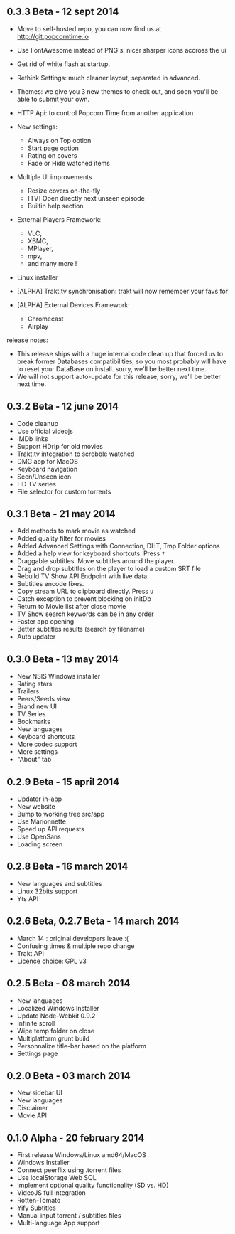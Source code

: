 ## 0.3.3 Beta - 12 sept 2014
- Move to self-hosted repo, you can now find us at http://git.popcorntime.io
- Use FontAwesome instead of PNG's: nicer sharper icons accross the ui
- Get rid of white flash at startup.
- Rethink Settings: much cleaner layout, separated in advanced.
- Themes: we give you 3 new themes to check out, and soon you'll be able to
  submit your own.
- HTTP Api: to control Popcorn Time from another application
- New settings: 
	- Always on Top option
	- Start page option
	- Rating on covers
	- Fade or Hide watched items

- Multiple UI improvements
    - Resize covers on-the-fly
    - [TV] Open directly next unseen episode
    - Builtin help section

- External Players Framework:
    - VLC,
    - XBMC,
    - MPlayer,
    - mpv,
    - and many more !
- Linux installer

- [ALPHA] Trakt.tv synchronisation: trakt will now remember your favs for
- [ALPHA] External Devices Framework:
    - Chromecast
    - Airplay

release notes:
- This release ships with a huge internal code clean up that forced us to
  break former Databases compatibilities, so you most probably will have to reset
  your DataBase on install. sorry, we'll be better next time.
- We will not support auto-update for this release, sorry, we'll be better
  next time.


## 0.3.2 Beta - 12 june 2014

- Code cleanup
- Use official videojs
- IMDb links
- Support HDrip for old movies
- Trakt.tv integration to scrobble watched
- DMG app for MacOS
- Keyboard navigation
- Seen/Unseen icon
- HD TV series
- File selector for custom torrents

## 0.3.1 Beta - 21 may 2014

- Add methods to mark movie as watched
- Added quality filter for movies
- Added Advanced Settings with Connection, DHT, Tmp Folder options
- Added a help view for keyboard shortcuts. Press `?`
- Draggable subtitles. Move subtitles around the player.
- Drag and drop subtitles on the player to load a custom SRT file
- Rebuild TV Show API Endpoint with live data.
- Subtitles encode fixes.
- Copy stream URL to clipboard directly. Press `U`
- Catch exception to prevent blocking on initDb
- Return to Movie list after close movie
- TV Show search keywords can be in any order
- Faster app opening
- Better subtitles results (search by filename)
- Auto updater

## 0.3.0 Beta - 13 may 2014
- New NSIS Windows installer
- Rating stars
- Trailers
- Peers/Seeds view
- Brand new UI
- TV Series
- Bookmarks
- New languages
- Keyboard shortcuts
- More codec support
- More settings
- "About" tab

## 0.2.9 Beta - 15 april 2014
- Updater in-app
- New website
- Bump to working tree src/app
- Use Marionnette
- Speed up API requests
- Use OpenSans
- Loading screen

## 0.2.8 Beta - 16 march 2014
- New languages and subtitles
- Linux 32bits support
- Yts API


## 0.2.6 Beta, 0.2.7 Beta - 14 march 2014

- March 14 : original developers leave :(
- Confusing times & multiple repo change
- Trakt API
- Licence choice: GPL v3

## 0.2.5 Beta - 08 march 2014

- New languages 
- Localized Windows Installer
- Update Node-Webkit 0.9.2
- Infinite scroll
- Wipe temp folder on close
- Multiplatform grunt build
- Personnalize title-bar based on the platform
- Settings page

## 0.2.0 Beta - 03 march 2014

- New sidebar UI
- New languages
- Disclaimer
- Movie API

## 0.1.0 Alpha - 20 february 2014
- First release Windows/Linux amd64/MacOS
- Windows Installer
- Connect peerflix using .torrent files
- Use localStorage Web SQL
- Implement optional quality functionality (SD vs. HD)
- VideoJS full integration
- Rotten-Tomato
- Yify Subtitles
- Manual input torrent / subtitles files
- Multi-language App support

